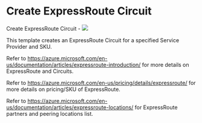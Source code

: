 # Create ExpressRoute Circuit

Create ExpressRoute Circuit  - <a href="https://portal.azure.com/#create/Microsoft.Template/uri/https%3A%2F%2Fraw.githubusercontent.com%2Fgourlaa%2Fazure-quickstart-templates%2Fmaster%2F101-expressroute-circuit-create%2Fazuredeploy.json" target="_blank">
    <img src="http://azuredeploy.net/deploybutton.png"/>
</a>

This template creates an ExpressRoute Circuit for a specified Service Provider and SKU.

Refer to https://azure.microsoft.com/en-us/documentation/articles/expressroute-introduction/ for more details on ExpressRoute and Circuits.

Refer to https://azure.microsoft.com/en-us/pricing/details/expressroute/ for more details on pricing/SKU of ExpressRoute.

Refer to https://azure.microsoft.com/en-us/documentation/articles/expressroute-locations/ for ExpressRoute partners and peering locations list.